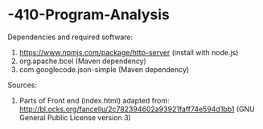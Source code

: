 # -410-Program-Analysis

Dependencies and required software:
1. https://www.npmjs.com/package/http-server (install with node.js)
2. org.apache.bcel (Maven dependency)
3. com.googlecode.json-simple (Maven dependency)



Sources:
1. Parts of Front end (index.html) adapted from: http://bl.ocks.org/fancellu/2c782394602a93921faff74e594d1bb1
(GNU General Public License version 3)
